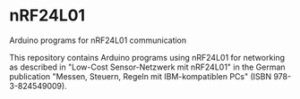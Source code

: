 # nRF24L01
Arduino programs for nRF24L01 communication

This repository contains Arduino programs using nRF24L01 for networking  
as described in "Low-Cost Sensor-Netzwerk mit nRF24L01" in the German publication "Messen, Steuern, Regeln mit IBM-kompatiblen PCs" (ISBN 978-3-824549009).  
